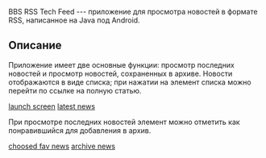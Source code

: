 BBS RSS Tech Feed --- приложение для просмотра новостей в формате RSS, написанное на Java под Android.

## Описание

Приложение имеет две основные функции: просмотр последних новостей и просмотр новостей, сохраненных в архиве. Новости отображаются в виде списка; при нажатии на элемент списка можно перейти по ссылке на полную статью.

[launch screen](https://github.com/kukichek/BbsRssTechFeed/blob/master/resources/launch_activity.png)
[latest news](https://github.com/kukichek/BbsRssTechFeed/blob/master/resources/latest_news_activity.png)

При просмотре последних новостей элемент можно отметить как понравившийся для добавления в архив.

[choosed fav news](https://github.com/kukichek/BbsRssTechFeed/blob/master/resources/choose_fav_news.png)
[archive news](https://github.com/kukichek/BbsRssTechFeed/blob/master/resources/archive_news.png)
